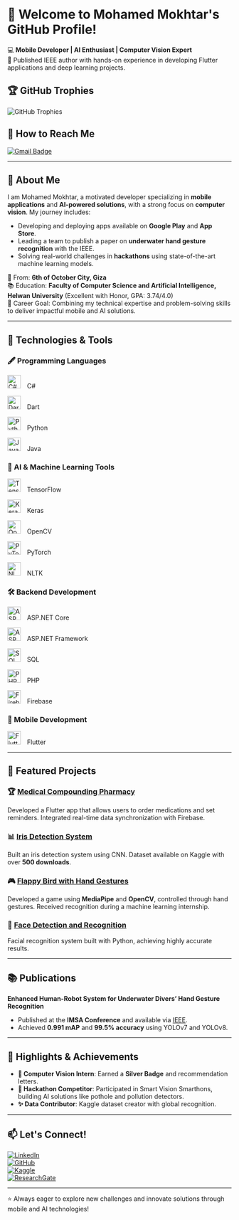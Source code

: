 # 👋 Welcome to Mohamed Mokhtar's GitHub Profile!  

💻 **Mobile Developer | AI Enthusiast | Computer Vision Expert**  
🌟 Published IEEE author with hands-on experience in developing Flutter applications and deep learning projects.

## 🏆 GitHub Trophies  
![GitHub Trophies](https://github-profile-trophy.vercel.app/?username=Mokhtar628&theme=onestar&row=1&margin-w=15)

## 📧 How to Reach Me  
[![Gmail Badge](https://img.shields.io/badge/Gmail-mohmedmokhtar2002@gmail.com-red?style=for-the-badge&logo=gmail&logoColor=white)](mailto:mohmedmokhtar2002@gmail.com)

---

## 🌟 About Me  
I am Mohamed Mokhtar, a motivated developer specializing in **mobile applications** and **AI-powered solutions**, with a strong focus on **computer vision**. My journey includes:  
- Developing and deploying apps available on **Google Play** and **App Store**.  
- Leading a team to publish a paper on **underwater hand gesture recognition** with the IEEE.  
- Solving real-world challenges in **hackathons** using state-of-the-art machine learning models.  

📍 From: **6th of October City, Giza**  
📚 Education: **Faculty of Computer Science and Artificial Intelligence, Helwan University** (Excellent with Honor, GPA: 3.74/4.0)  
🎯 Career Goal: Combining my technical expertise and problem-solving skills to deliver impactful mobile and AI solutions.

---

## 🔧 Technologies & Tools  

### 🖋 Programming Languages  
<!-- C# Icon -->
<img src="https://cdn.jsdelivr.net/npm/simple-icons@v9/icons/csharp.svg" alt="C#" width="30" style="margin-right: 10px;"> C#  
<!-- Dart Icon -->
<img src="https://cdn.jsdelivr.net/npm/simple-icons@v9/icons/dart.svg" alt="Dart" width="30" style="margin-right: 10px;"> Dart  
<!-- Python Icon -->
<img src="https://cdn.jsdelivr.net/npm/simple-icons@v9/icons/python.svg" alt="Python" width="30" style="margin-right: 10px;"> Python  
<!-- Java Icon -->
<img src="https://cdn.jsdelivr.net/npm/simple-icons@v9/icons/java.svg" alt="Java" width="30" style="margin-right: 10px;"> Java

### 🤖 AI & Machine Learning Tools  
<!-- TensorFlow Icon -->
<img src="https://cdn.jsdelivr.net/npm/simple-icons@v9/icons/tensorflow.svg" alt="TensorFlow" width="30" style="margin-right: 10px;"> TensorFlow  
<!-- Keras Icon -->
<img src="https://cdn.jsdelivr.net/npm/simple-icons@v9/icons/keras.svg" alt="Keras" width="30" style="margin-right: 10px;"> Keras  
<!-- OpenCV Icon -->
<img src="https://cdn.jsdelivr.net/npm/simple-icons@v9/icons/opencv.svg" alt="OpenCV" width="30" style="margin-right: 10px;"> OpenCV  
<!-- PyTorch Icon -->
<img src="https://cdn.jsdelivr.net/npm/simple-icons@v9/icons/pytorch.svg" alt="PyTorch" width="30" style="margin-right: 10px;"> PyTorch  
<!-- NLTK Icon -->
<img src="https://cdn.jsdelivr.net/npm/simple-icons@v9/icons/nltk.svg" alt="NLTK" width="30" style="margin-right: 10px;"> NLTK

### 🛠️ Backend Development  
<!-- ASP.NET Core Icon -->
<img src="https://cdn.jsdelivr.net/npm/simple-icons@v9/icons/dotnet.svg" alt="ASP.NET Core" width="30" style="margin-right: 10px;"> ASP.NET Core  
<!-- ASP.NET Framework Icon -->
<img src="https://cdn.jsdelivr.net/npm/simple-icons@v9/icons/aspdotnet.svg" alt="ASP.NET Framework" width="30" style="margin-right: 10px;"> ASP.NET Framework  
<!-- SQL Icon -->
<img src="https://cdn.jsdelivr.net/npm/simple-icons@v9/icons/postgresql.svg" alt="SQL" width="30" style="margin-right: 10px;"> SQL  
<!-- PHP Icon -->
<img src="https://cdn.jsdelivr.net/npm/simple-icons@v9/icons/php.svg" alt="PHP" width="30" style="margin-right: 10px;"> PHP  
<!-- Firebase Icon -->
<img src="https://cdn.jsdelivr.net/npm/simple-icons@v9/icons/firebase.svg" alt="Firebase" width="30" style="margin-right: 10px;"> Firebase

### 📱 Mobile Development  
<!-- Flutter Icon -->
<img src="https://cdn.jsdelivr.net/npm/simple-icons@v9/icons/flutter.svg" alt="Flutter" width="30" style="margin-right: 10px;"> Flutter

---

## 🚀 Featured Projects  

### 🏆 [Medical Compounding Pharmacy](https://apps.apple.com/eg/app/medical-compounding-pharmacy/id6477877781)  
Developed a Flutter app that allows users to order medications and set reminders. Integrated real-time data synchronization with Firebase.  

### 📊 [Iris Detection System](https://www.kaggle.com/datasets/mohmedmokhtar/iris-of-eye-dataset)  
Built an iris detection system using CNN. Dataset available on Kaggle with over **500 downloads**.  

### 🎮 [Flappy Bird with Hand Gestures](https://youtu.be/demo)  
Developed a game using **MediaPipe** and **OpenCV**, controlled through hand gestures. Received recognition during a machine learning internship.

### 📌 [Face Detection and Recognition](https://github.com/Mokhtar628/Face_Recognition)  
Facial recognition system built with Python, achieving highly accurate results.  

---

## 📚 Publications  

**Enhanced Human-Robot System for Underwater Divers’ Hand Gesture Recognition**  
- Published at the **IMSA Conference** and available via [IEEE](https://doi.org/10.1109/IMSA61967.2024.10652711).  
- Achieved **0.991 mAP** and **99.5% accuracy** using YOLOv7 and YOLOv8.  

---

## 🌟 Highlights & Achievements  

- **🏅 Computer Vision Intern**: Earned a **Silver Badge** and recommendation letters.  
- **🎯 Hackathon Competitor**: Participated in Smart Vision Smarthons, building AI solutions like pothole and pollution detectors.  
- **✨ Data Contributor**: Kaggle dataset creator with global recognition.

---

## 📫 Let's Connect!  

[![LinkedIn](https://img.shields.io/badge/LinkedIn-Mohamed--Mokhtar-blue?style=for-the-badge&logo=linkedin)](https://linkedin.com/in/mohamed-mokhtar-b62b3a1ab/)  
[![GitHub](https://img.shields.io/badge/GitHub-Mokhtar628-lightgrey?style=for-the-badge&logo=github)](https://github.com/Mokhtar628)  
[![Kaggle](https://img.shields.io/badge/Kaggle-Mohamed--Mokhtar-20BEFF?style=for-the-badge&logo=kaggle)](https://www.kaggle.com/mohmedmokhtar)  
[![ResearchGate](https://img.shields.io/badge/ResearchGate-Mohamed--Mokhtar-green?style=for-the-badge&logo=researchgate)](https://www.researchgate.net/profile/Mohamed-Mokhtar)

---

⭐ Always eager to explore new challenges and innovate solutions through mobile and AI technologies!
